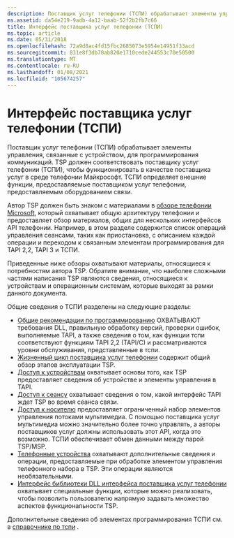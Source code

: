 ```yaml
---
description: Поставщик услуг телефонии (ТСПИ) обрабатывает элементы управления, связанные с устройством, для программирования коммуникаций.
ms.assetid: da54e219-9adb-4a12-baab-52f2b2fb7c66
title: Интерфейс поставщика услуг телефонии (ТСПИ)
ms.topic: article
ms.date: 05/31/2018
ms.openlocfilehash: 72a9d8ac4fd15fbc2685073e5954e14951f33acd
ms.sourcegitcommit: 831e8f3db78ab820e1710cede244553c70e50500
ms.translationtype: MT
ms.contentlocale: ru-RU
ms.lasthandoff: 01/08/2021
ms.locfileid: "105674257"
---
```

# <a name="telephony-service-provider-interface-tspi"></a>Интерфейс поставщика услуг телефонии (ТСПИ)

Поставщик услуг телефонии (ТСПИ) обрабатывает элементы управления, связанные с устройством, для программирования коммуникаций. TSP должен соответствовать поставщику услуг телефонии (ТСПИ), чтобы функционировать в качестве поставщика услуг в среде телефонии Майкрософт. ТСПИ определяет внешние функции, предоставляемые поставщиком услуг телефонии, предоставляемым оборудованием связи.

Автор TSP должен быть знаком с материалами в [обзоре телефонии Microsoft](./microsoft-telephony-overview.md), который охватывает общую архитектуру телефонии и предоставляет обзор материалов, общих для нескольких интерфейсов API телефонии. Например, в этом разделе содержится список операций управления сеансами, таких как приостановка, с описанием каждой операции и переходом к связанным элементам программирования для TAPI 2,2, TAPI 3 и ТСПИ.

Приведенные ниже обзоры охватывают материалы, относящиеся к потребностям автора TSP. Обратите внимание, что наиболее сложными частями написания TSP являются сведения, относящиеся к устройствам и операционным системам, которые выходят за рамки данного документа.

Общие сведения о ТСПИ разделены на следующие разделы:

-   [Общие рекомендации по программированию](/previous-versions/windows/desktop/legacy/ms725196(v=vs.85)) ОХВАТЫВАЮТ требования DLL, правильную обработку версий, проверки ошибок, выполняемые TAPI, а также сведения о том, как функции тспи соответствуют функциям TAPI 2,2 (TAPI/C) и рассматриваются уровни обслуживания, представленные в тспи.
-   [Жизненный цикл поставщика услуг телефонии](life-cycle-of-a-telephony-service-provider.md) содержит общий обзор этапов эксплуатации TSP.
-   [Доступ к устройствам](/previous-versions/windows/desktop/legacy/ms725183(v=vs.85)) охватывает основы того, как TSP предоставляет сведения об устройстве и элементы управления в TAPI.
-   [Доступ к сеансу](/previous-versions/windows/desktop/legacy/ms725266(v=vs.85)) охватывает сведения о том, какой интерфейс TAPI ждет TSP во время сеанса связи.
-   [Доступ к носителю](/previous-versions/windows/desktop/legacy/ms725240(v=vs.85)) предоставляет ограниченный набор элементов управления потоками мультимедиа. С помощью поставщика услуг мультимедиа можно значительно более точно управлять, а авторы поставщиков услуг должны использовать этот API, когда это возможно. ТСПИ обеспечивает обмен данными между парой TSP/MSP.
-   [Телефонные устройства](/previous-versions/windows/desktop/legacy/ms725257(v=vs.85)) охватывают дополнительные сведения и операции, предоставляемые при обработке элементом управления телефонного набора в TSP. Эти операции являются необязательными.
-   [Интерфейс библиотеки DLL интерфейса поставщика услуг телефонии](the-telephony-service-provider-ui-dll-interface.md) охватывает специальные функции, которые можно реализовать, чтобы позволить пользователю напрямую задавать множество аспектов функциональности TSP.

Дополнительные сведения об элементах программирования ТСПИ см. в [справочнике по тспи](tspi-reference.md) .

 

 
